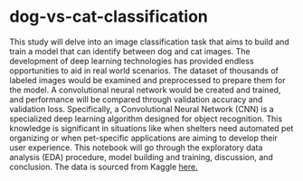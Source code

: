 # dog-vs-cat-classification
This study will delve into an image classification task that aims to build and train a model that can identify between dog and cat images.
The development of deep learning technologies has provided endless opportunities to aid in real world scenarios. The dataset of thousands of labeled images would be examined and preprocessed to prepare them for the model. A convolutional neural network would be created and trained, and performance will be compared through validation accuracy and validation loss. Specifically, a Convolutional Neural Network (CNN) is a specialized deep learning algorithm designed for object recognition. This knowledge is significant in situations like when shelters need automated pet organizing or when pet-specific applications are aiming to develop their user experience. This notebook will go through the exploratory data analysis (EDA) procedure, model building and training, discussion, and conclusion. The data is sourced from Kaggle [here.](https://www.kaggle.com/competitions/dogs-vs-cats-redux-kernels-edition)
